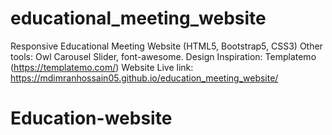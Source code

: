 # educational_meeting_website
Responsive Educational Meeting Website (HTML5, Bootstrap5, CSS3)
Other tools: Owl Carousel Slider, font-awesome.
Design Inspiration: Templatemo (https://templatemo.com/)
Website Live link: https://mdimranhossain05.github.io/education_meeting_website/
# Education-website
